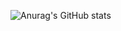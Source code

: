 

![Anurag's GitHub stats](https://github-readme-stats.vercel.app/api?username=totoback&show_icons=true&theme=buefy)<br/>
